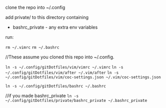 clone the repo into ~/.config

add private/ to this directory containing
  - bashrc_private - any extra env variables

run:

`rm ~/.vimrc`
`rm ~/.bashrc`

//These assume you cloned this repo into ~/.config.

`ln -s ~/.config/gitDotfiles/vim/vimrc ~/.vimrc`
`ln -s ~/.config/gitDotfiles/vim/after ~/.vim/after`
`ln -s ~/.config/gitDotfiles/vim/coc-settings.json ~/.vim/coc-settings.json`

`ln -s ~/.config/gitDotfiles/bashrc ~/.bashrc`

//if you made bashrc_private
`ln -s ~/.config/gitDotfiles/private/bashrc_private ~/.bashrc_private`


